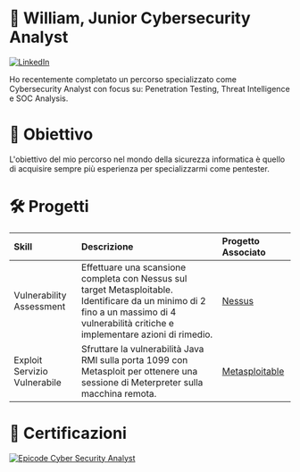 # 👋 William, Junior Cybersecurity Analyst 
[![LinkedIn](https://img.shields.io/badge/LinkedIn-0077B5?style=for-the-badge&logo=linkedin&logoColor=white)](https://www.linkedin.com/in/william-russo-1790b4333/)

Ho recentemente completato un percorso specializzato come Cybersecurity Analyst con focus su: Penetration Testing, Threat Intelligence e SOC Analysis.

# 🚀 Obiettivo
L'obiettivo del mio percorso nel mondo della sicurezza informatica è quello di acquisire sempre più esperienza per specializzarmi come pentester.

# 🛠️ Progetti

| Skill                         | Descrizione                                                                                                                                                                                          | Progetto Associato                                                              |
|:-----------------------------|:------------------------------------------------------------------------------------------------------------------------------------------------------------------------------------------------------|:--------------------------------------------------------------------------------|
| Vulnerability Assessment      | Effettuare una scansione completa con Nessus sul target Metasploitable. Identificare da un minimo di 2 fino a un massimo di 4 vulnerabilità critiche e implementare azioni di rimedio.               | [Nessus](https://github.com/Willsso/Portfolio/tree/main/Nessus)                 |
| Exploit Servizio Vulnerabile  | Sfruttare la vulnerabilità Java RMI sulla porta 1099 con Metasploit per ottenere una sessione di Meterpreter sulla macchina remota.                                                                  | [Metasploitable](https://github.com/Willsso/Portfolio/tree/main/Metasploitable) |

# 📜 Certificazioni

[![Epicode Cyber Security Analyst](https://img.shields.io/badge/Epicode-Cyber%20Security%20Analyst-blue?style=for-the-badge&logo=graduation-cap&logoColor=white)](https://certificates.epicode.com/d8c3fe91-8699-4c40-b710-c5b5f553ea60)
